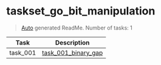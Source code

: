 # taskset_go_bit_manipulation

> [Auto](https://github.com/codeaprendiz/learn_fullstack/blob/main/home/php/intermediate/taskset_intermediate_php/task_004_createGlobalMarkdownTable/generate-readme.php) generated ReadMe. Number of tasks: 1

| Task     | Description                                                            |
|----------|------------------------------------------------------------------------|
| task_001 | [task_001_binary_gap](taskset_go_bit_manipulation/task_001_binary_gap) |

